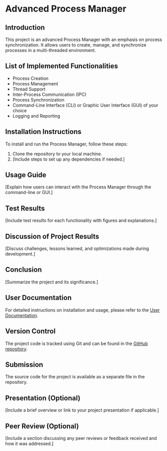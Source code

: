 # Advanced Process Manager

## Introduction
This project is an advanced Process Manager with an emphasis on process synchronization. It allows users to create, manage, and synchronize processes in a multi-threaded environment.

## List of Implemented Functionalities
- Process Creation
- Process Management
- Thread Support
- Inter-Process Communication (IPC)
- Process Synchronization
- Command-Line Interface (CLI) or Graphic User Interface (GUI) of your choice
- Logging and Reporting

## Installation Instructions
To install and run the Process Manager, follow these steps:
1. Clone the repository to your local machine.
2. [Include steps to set up any dependencies if needed.]

## Usage Guide
[Explain how users can interact with the Process Manager through the command-line or GUI.]

## Test Results
[Include test results for each functionality with figures and explanations.]

## Discussion of Project Results
[Discuss challenges, lessons learned, and optimizations made during development.]

## Conclusion
[Summarize the project and its significance.]

## User Documentation
For detailed instructions on installation and usage, please refer to the [User Documentation](user_documentation.md).

## Version Control
The project code is tracked using Git and can be found in the [GitHub repository](https://github.com/yourusername/your-repo).

## Submission
The source code for the project is available as a separate file in the repository.

## Presentation (Optional)
[Include a brief overview or link to your project presentation if applicable.]

## Peer Review (Optional)
[Include a section discussing any peer reviews or feedback received and how it was addressed.]
